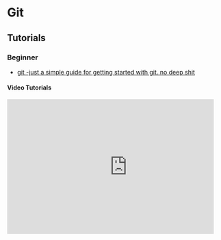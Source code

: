 # Git

## Tutorials

### Beginner

- [git -just a simple guide for getting started with git. no deep shit](https://rogerdudler.github.io/git-guide/)

#### Video Tutorials

<div class="columns">
  <div class="column">
  <iframe width="560" height="315" src="https://www.youtube.com/embed/SWYqp7iY_Tc" frameborder="0" allow="accelerometer; autoplay; encrypted-media; gyroscope; picture-in-picture" allowfullscreen></iframe>
  </div>
  <div class="column">
  </div>
</div>
